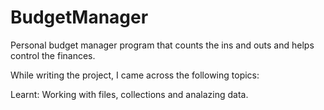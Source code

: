 # BudgetManager
Personal budget manager program that counts the ins and outs and helps control the finances.

While writing the project, I came across the following topics:

Learnt: Working with files, collections and analazing data.